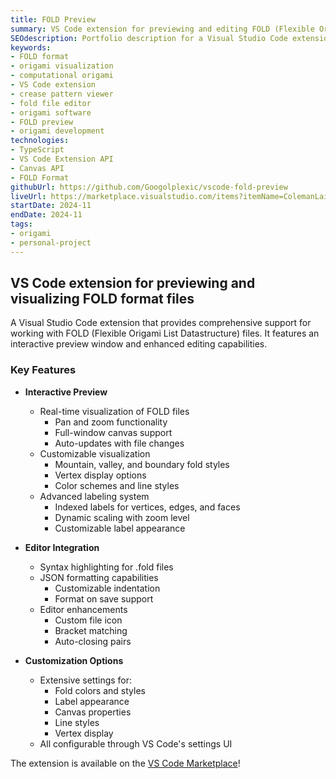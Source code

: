 ```yaml
---
title: FOLD Preview
summary: VS Code extension for previewing and editing FOLD (Flexible Origami List Datastructure) files.
SEOdescription: Portfolio description for a Visual Studio Code extension providing interactive preview, syntax highlighting, and editing features for FOLD format origami files, with customizable visualization options.
keywords:
- FOLD format
- origami visualization
- computational origami
- VS Code extension
- crease pattern viewer
- fold file editor
- origami software
- FOLD preview
- origami development
technologies: 
- TypeScript
- VS Code Extension API
- Canvas API
- FOLD Format
githubUrl: https://github.com/Googolplexic/vscode-fold-preview
liveUrl: https://marketplace.visualstudio.com/items?itemName=ColemanLai.fold-preview
startDate: 2024-11
endDate: 2024-11
tags:
- origami
- personal-project
---
```


## VS Code extension for previewing and visualizing FOLD format files

A Visual Studio Code extension that provides comprehensive support for working with FOLD (Flexible Origami List Datastructure) files. It features an interactive preview window and enhanced editing capabilities.

### Key Features

- **Interactive Preview**
  - Real-time visualization of FOLD files
    - Pan and zoom functionality
    - Full-window canvas support
    - Auto-updates with file changes
  - Customizable visualization
    - Mountain, valley, and boundary fold styles
    - Vertex display options
    - Color schemes and line styles
  - Advanced labeling system
    - Indexed labels for vertices, edges, and faces
    - Dynamic scaling with zoom level
    - Customizable label appearance

- **Editor Integration**
  - Syntax highlighting for .fold files
  - JSON formatting capabilities
    - Customizable indentation
    - Format on save support
  - Editor enhancements
    - Custom file icon
    - Bracket matching
    - Auto-closing pairs

- **Customization Options**
  - Extensive settings for:
    - Fold colors and styles
    - Label appearance
    - Canvas properties
    - Line styles
    - Vertex display
  - All configurable through VS Code's settings UI

The extension is available on the [VS Code Marketplace](https://marketplace.visualstudio.com/items?itemName=ColemanLai.fold-preview)!
